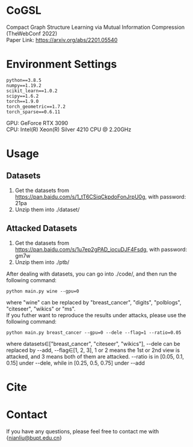 # CoGSL
Compact Graph Structure Learning via Mutual Information Compression (TheWebConf 2022)\
Paper Link: https://arxiv.org/abs/2201.05540

# Environment Settings
```
python==3.8.5
numpy==1.19.2
scikit_learn==1.0.2
scipy==1.6.2
torch==1.9.0
torch_geometric==1.7.2
torch_sparse==0.6.11
```
GPU: GeForce RTX 3090 \
CPU: Intel(R) Xeon(R) Silver 4210 CPU @ 2.20GHz

# Usage
## Datasets
1. Get the datasets from https://pan.baidu.com/s/1_tT6CSiqCkpdoFonJrpU0g, with password: 21pa
2. Unzip them into ./dataset/
## Attacked Datasets
1. Get the datasets from https://pan.baidu.com/s/1u7ep2gPAD_iocuDJF4Fsdg, with password: gm7w
2. Unzip them into ./ptb/

After dealing with datasets, you can go into ./code/, and then run the following command:
```
python main.py wine --gpu=0
```
where "wine" can be replaced by "breast_cancer", "digits", "polblogs", "citeseer", "wikics" or "ms". \
If you futher want to reproduce the results under attacks, please use the following command:
```
python main.py breast_cancer --gpu=0 --dele --flag=1 --ratio=0.05
```
where datasets∈["breast_cancer", "citeseer", "wikics"], --dele can be replaced by --add, --flag∈[1, 2, 3], 1 or 2 means the 1st or 2nd view is attacked, and 3 means both of them are attacked. --ratio is in [0.05, 0.1, 0.15] under --dele, while in [0.25, 0.5, 0.75] under --add

# Cite

# Contact
If you have any questions, please feel free to contact me with {nianliu@bupt.edu.cn}
